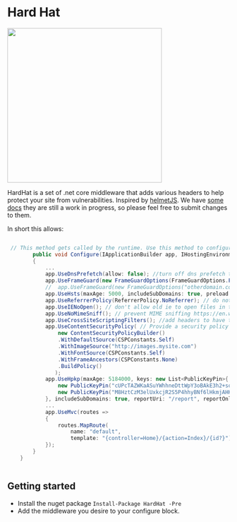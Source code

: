 # Hard Hat

<img src="Hat.png" width="350px"/>

HardHat is a set of .net core middleware that adds various headers to help protect your site from vulnerabilities. Inspired by [helmetJS](https://helmetjs.github.io). We have [some docs](docs/Readme.md) they are still a work in progress, so please feel free to submit changes to them.


In short this allows:


```csharp

 // This method gets called by the runtime. Use this method to configure the HTTP request pipeline.
        public void Configure(IApplicationBuilder app, IHostingEnvironment env, ILoggerFactory loggerFactory)
        {
            ...
            app.UseDnsPrefetch(allow: false); //turn off dns prefetch to protect the privacy of users
            app.UseFrameGuard(new FrameGuardOptions(FrameGuardOptions.FrameGuard.SAMEORIGIN)); //prevent clickjacking, by not allowing your site to be rendered in an iframe
            //  app.UseFrameGuard(new FrameGuardOptions("otherdomain.com")); or allow iframes on another domain
            app.UseHsts(maxAge: 5000, includeSubDomains: true, preload: false); //tell browsers to always use https for the next 5000 seconds
            app.UseReferrerPolicy(ReferrerPolicy.NoReferrer); // do not include the referrer header when linking away from your site to protect your users privacy
            app.UseIENoOpen(); // don't allow old ie to open files in the context of your site
            app.UseNoMimeSniff(); // prevent MIME sniffing https://en.wikipedia.org/wiki/Content_sniffing
            app.UseCrossSiteScriptingFilters(); //add headers to have the browsers auto detect and block some xss attacks
            app.UseContentSecurityPolicy( // Provide a security policy so only content can come from trusted sources
                new ContentSecurityPolicyBuilder()
                .WithDefaultSource(CSPConstants.Self)
                .WithImageSource("http://images.mysite.com")
                .WithFontSource(CSPConstants.Self)
                .WithFrameAncestors(CSPConstants.None)
                .BuildPolicy()
               );
            app.UseHpkp(maxAge: 5184000, keys: new List<PublicKeyPin>{ // Prevent man in the middle attacks by providing a hash of your public keys
                new PublicKeyPin("cUPcTAZWKaASuYWhhneDttWpY3oBAkE3h2+soZS7sWs=", HpKpCrypto.sha256),
                new PublicKeyPin("M8HztCzM3elUxkcjR2S5P4hhyBNf6lHkmjAHKhpGPWE=", HpKpCrypto.sha256)
            }, includeSubDomains: true, reportUri: "/report", reportOnly: false);
            ...
            app.UseMvc(routes =>
            {
                routes.MapRoute(
                    name: "default",
                    template: "{controller=Home}/{action=Index}/{id?}");
            });
        }
    }



```

## Getting started


* Install the nuget package `Install-Package HardHat -Pre`
* Add the middleware you desire to your configure block.